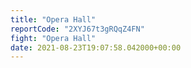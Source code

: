 ```yaml
---
title: "Opera Hall"
reportCode: "2XYJ67t3gRQqZ4FN"
fight: "Opera Hall"
date: 2021-08-23T19:07:58.042000+00:00
---
```

